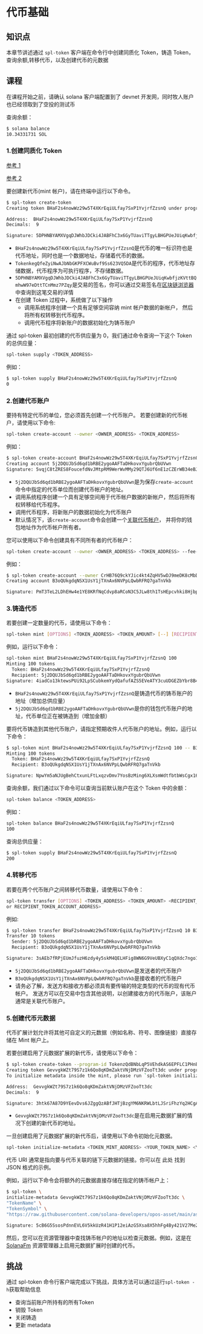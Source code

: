 # 代币基础

## 知识点

本章节讲述通过 `spl-token` 客户端在命令行中创建同质化 Token，铸造 Token，查询余额,转移代币，以及创建代币的元数据

## 课程

在课程开始之前，请确认 solana 客户端配置到了 devnet 开发网，同时牧人账户也已经领取到了空投的测试币

查询余额：

```sh
$ solana balance
10.34331731 SOL
```

### 1.创建同质化 Token

[参考 1](/SolanaProgramLibrary/token#example-creating-your-own-fungible-token)

[参考 2](/SolanaDocumention/core/tokens)

要创建新代币(mint 帐户)，请在终端中运行以下命令。

```sh
$ spl-token create-token
Creating token BHaF2s4nowWz29w5T4XKrEqiULfay7SxP1YvjrfZzsnQ under program TokenkegQfeZyiNwAJbNbGKPFXCWuBvf9Ss623VQ5DA

Address:  BHaF2s4nowWz29w5T4XKrEqiULfay7SxP1YvjrfZzsnQ
Decimals:  9

Signature: 5DPHNBYAMXVgqDJWhbJDCki4JABFhC3x6GyTUaviTTgyLBHGPUeJUiqKwbfjzKVttBQmhwW97eDttTCnMmz7PZqy
```

- `BHaF2s4nowWz29w5T4XKrEqiULfay7SxP1YvjrfZzsnQ`是代币的唯一标识符也是代币地址，同时也是一个数据地址，存储着代币的数据。
- `TokenkegQfeZyiNwAJbNbGKPFXCWuBvf9Ss623VQ5DA`是代币的程序，代币地址存储数据，代币程序为可执行程序，不存储数据。
- `5DPHNBYAMXVgqDJWhbJDCki4JABFhC3x6GyTUaviTTgyLBHGPUeJUiqKwbfjzKVttBQmhwW97eDttTCnMmz7PZqy`是交易的签名，你可以通过交易签名在[区块链浏览器](https://solscan.io/tx/5DPHNBYAMXVgqDJWhbJDCki4JABFhC3x6GyTUaviTTgyLBHGPUeJUiqKwbfjzKVttBQmhwW97eDttTCnMmz7PZqy?cluster=devnet)中查询到这笔交易的详情
- 在创建 Token 过程中，系统做了以下操作
  - 调用系统程序创建一个具有足够空间容纳 mint 帐户数据的新帐户， 然后将所有权转移到代币程序。
  - 调用代币程序将新账户的数据初始化为铸币账户

通过 spl-token 最初创建的代币供应量为 0，我们通过命令查询一下这个 Token 的总供应量：

```sh
spl-token supply <TOKEN_ADDRESS>
```

例如：

```sh
$ spl-token supply BHaF2s4nowWz29w5T4XKrEqiULfay7SxP1YvjrfZzsnQ
0
```

### 2.创建代币账户

要持有特定代币的单位，您必须首先创建一个代币账户。 若要创建新的代币帐户，请使用以下命令:

```sh
spl-token create-account --owner <OWNER_ADDRESS> <TOKEN_ADDRESS>
```

例如：

```sh
$ spl-token create-account BHaF2s4nowWz29w5T4XKrEqiULfay7SxP1YvjrfZzsnQ
Creating account 5j2DQUJbSd6qd1bRBE2ygoAAFTaDHkovxYgubrQbUVwn
Signature: 5vqjC8tZRES8FoucefdNvJMtpRM9WerWvMMy29QTJ6Uf6nE1zCZErWB34eBJaPrXE4iaWvBDuYJX7Mdjzb7fUyNM
```

- `5j2DQUJbSd6qd1bRBE2ygoAAFTaDHkovxYgubrQbUVwn`是为保存`create-account`命令中指定的代币单位而创建代币帐户的地址。
- 调用系统程序创建一个具有足够空间用于代币帐户数据的新帐户，然后将所有权转移给代币程序。
- 调用代币程序，将新账户的数据初始化为代币账户
- 默认情况下，该`create-account`命令会创建一个[关联代币帐户](/SolanaDocumention/core/tokens#associated-token-account)， 并将你的钱包地址作为代币帐户所有者。

您可以使用以下命令创建具有不同所有者的代币帐户：

```sh
spl-token create-account --owner <OWNER_ADDRESS> <TOKEN_ADDRESS> --fee-payer ${HOME}/.config/solana/id.json
```

例如：

```sh
$ spl-token create-account --owner CrHB76Q9ckYJic4kt4ZqHV5wDJ9meDK8cMbDJhzfw1x9 BHaF2s4nowWz29w5T4XKrEqiULfay7SxP1YvjrfZzsnQ --fee-payer ~/.config/solana/id.json
Creating account B3oQUkgdqNSX1UsY1jTXnAx6NVPpLQwbRFRQ7gaTnVkb

Signature: PmT3TeL2LDhEHw4e1YE8KRfNqCdvp8aRCoN3C5JLw8th1TsHEpcvhki8Hjbpgmy2up8xVbB7R24hqEwvMDtPy7f
```

### 3.铸造代币

若要创建一定数量的代币，请使用以下命令：

```sh
spl-token mint [OPTIONS] <TOKEN_ADDRESS> <TOKEN_AMOUNT> [--] [RECIPIENT_TOKEN_ACCOUNT_ADDRESS]
```

例如，运行以下命令：

```sh
spl-token mint BHaF2s4nowWz29w5T4XKrEqiULfay7SxP1YvjrfZzsnQ 100
Minting 100 tokens
  Token: BHaF2s4nowWz29w5T4XKrEqiULfay7SxP1YvjrfZzsnQ
  Recipient: 5j2DQUJbSd6qd1bRBE2ygoAAFTaDHkovxYgubrQbUVwn
Signature: 4iadCo13ktewsPUi92LpSCubkemYydQafufAZS5EVeATY3cuUDGEZbYbr8B4tpsiHuFNkcUTc5y2axthADthHcWq
```

- `BHaF2s4nowWz29w5T4XKrEqiULfay7SxP1YvjrfZzsnQ`是铸造代币的铸币账户的地址（增加总供应量）
- `5j2DQUJbSd6qd1bRBE2ygoAAFTaDHkovxYgubrQbUVwn`是你的钱包代币账户的地址，代币单位正在被铸造到（增加金额）

要将代币铸造到其他代币账户，请指定预期收件人代币账户的地址。例如，运行以下命令：

```sh
$ spl-token mint BHaF2s4nowWz29w5T4XKrEqiULfay7SxP1YvjrfZzsnQ 100 -- B3oQUkgdqNSX1UsY1jTXnAx6NVPpLQwbRFRQ7gaTnVkb
Minting 100 tokens
  Token: BHaF2s4nowWz29w5T4XKrEqiULfay7SxP1YvjrfZzsnQ
  Recipient: B3oQUkgdqNSX1UsY1jTXnAx6NVPpLQwbRFRQ7gaTnVkb

Signature: NpwYm5aNJUgBehCtxunLFtLxqzvDmv7YosBzMing6XLXsmWdtfbtbWsCgx16emLiD3Up2rpS4u9wAZy9MQ67XPn
```

查询余额，我们通过以下命令可以查询当前默认账户在这个 Token 中的余额：

```sh
spl-token balance <TOKEN_ADDRESS>
```

例如：

```sh
spl-token balance BHaF2s4nowWz29w5T4XKrEqiULfay7SxP1YvjrfZzsnQ
100
```

查询总供应量：

```sh
$ spl-token supply BHaF2s4nowWz29w5T4XKrEqiULfay7SxP1YvjrfZzsnQ
200
```

### 4.转移代币

若要在两个代币账户之间转移代币数量，请使用以下命令：

```sh
spl-token transfer [OPTIONS] <TOKEN_ADDRESS> <TOKEN_AMOUNT> <RECIPIENT_ADDRESS
or RECIPIENT_TOKEN_ACCOUNT_ADDRESS>
```

例如:

```sh
$ spl-token transfer BHaF2s4nowWz29w5T4XKrEqiULfay7SxP1YvjrfZzsnQ 10 B3oQUkgdqNSX1UsY1jTXnAx6NVPpLQwbRFRQ7gaTnVkb
Transfer 10 tokens
  Sender: 5j2DQUJbSd6qd1bRBE2ygoAAFTaDHkovxYgubrQbUVwn
  Recipient: B3oQUkgdqNSX1UsY1jTXnAx6NVPpLQwbRFRQ7gaTnVkb

Signature: 3sAEb7fRPjEUmJfuzH6zdy4y5skM4QELHFig8WN6G9VeUBXyC1qQXdc7ngo1nszLb2nnrufjCJvNYrfWuUNwj5Cd
```

- `5j2DQUJbSd6qd1bRBE2ygoAAFTaDHkovxYgubrQbUVwn`是发送者的代币账户
- `B3oQUkgdqNSX1UsY1jTXnAx6NVPpLQwbRFRQ7gaTnVkb`是接收者的代币账户
- 请务必了解，发送方和接收方都必须具有要传输的特定类型的代币的现有代币帐户。 发送方可以在交易中包含其他说明，以创建接收方的代币账户，该账户通常是关联代币账户。

### 5.创建代币元数据

代币扩展计划允许将其他可自定义的元数据（例如名称、符号、图像链接）直接存储在 Mint 帐户上。

若要创建启用了元数据扩展的新代币，请使用以下命令：

```sh
$ spl-token create-token --program-id TokenzQdBNbLqP5VEhdkAS6EPFLC1PHnBqCXEpPxuEb --enable-metadata
Creating token GevvgkWZt79S7z1k6Qo8qKDmZaktVNjDMzVFZooTt3dc under program TokenzQdBNbLqP5VEhdkAS6EPFLC1PHnBqCXEpPxuEb
To initialize metadata inside the mint, please run `spl-token initialize-metadata GevvgkWZt79S7z1k6Qo8qKDmZaktVNjDMzVFZooTt3dc <YOUR_TOKEN_NAME> <YOUR_TOKEN_SYMBOL> <YOUR_TOKEN_URI>`, and sign with the mint authority.

Address:  GevvgkWZt79S7z1k6Qo8qKDmZaktVNjDMzVFZooTt3dc
Decimals:  9

Signature: 3htk67A87D9YEevDvs6JZggQzABfJHTjBzgYM6NKRWLbtLJSriFhzYq2HCgA4GLVJNuVkeZ19kzKrizF8QiGzguF
```

- `GevvgkWZt79S7z1k6Qo8qKDmZaktVNjDMzVFZooTt3dc`是在启用元数据扩展的情况下创建的新代币的地址。

一旦创建启用了元数据扩展的新代币后，请使用以下命令初始化元数据。

```sh
spl-token initialize-metadata <TOKEN_MINT_ADDRESS> <YOUR_TOKEN_NAME> <YOUR_TOKEN_SYMBOL> <YOUR_TOKEN_URI>
```

代币 URI 通常是指向要与代币关联的链下元数据的链接。你可以在 此处 找到 JSON 格式的示例。

例如，运行以下命令会将额外的元数据直接存储在指定的铸币帐户上：

```sh
$ spl-token \
initialize-metadata GevvgkWZt79S7z1k6Qo8qKDmZaktVNjDMzVFZooTt3dc \
"TokenName" \
"TokenSymbol" \
"https://raw.githubusercontent.com/solana-developers/opos-asset/main/assets/DeveloperPortal/metadata.json"

Signature: 5cB6G5SsosPdnnEVL6V5kkUzR41H1P12eiAzG5Xsa8X5hhFg4By421V27Me2YqfH5eBUf45ostMUsiw2rqSuddJZ
```

然后，您可以在资源管理器中查找铸币帐户的地址以检查元数据。例如，这是在 [SolanaFm](https://solscan.io/tx/5DPHNBYAMXVgqDJWhbJDCki4JABFhC3x6GyTUaviTTgyLBHGPUeJUiqKwbfjzKVttBQmhwW97eDttTCnMmz7PZqy?cluster=devnet) 资源管理器上启用元数据扩展时创建的代币。

## 挑战

通过 spl-token 命令行客户端完成以下挑战，具体方法可以通过运行`spl-token -h`获取帮助信息

- 查询当前账户所持有的所有Token
- 销毁 Token
- 关闭铸造
- 更新 metadata
